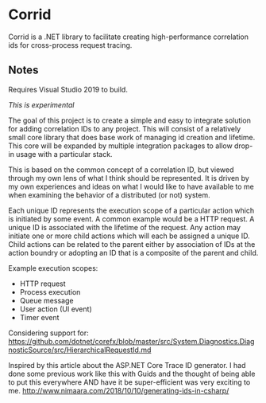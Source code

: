 # Corrid
Corrid is a .NET library to facilitate creating high-performance correlation ids for cross-process request tracing.

## Notes
Requires Visual Studio 2019 to build.

*This is experimental*

The goal of this project is to create a simple and easy to integrate solution for adding correlation IDs to any project. This will consist of a relatively small core library that does base work of managing id creation and lifetime.  This core will
be expanded by multiple integration packages to allow drop-in usage with a particular stack. 

This is based on the common concept of a correlation ID, but viewed through my own lens of what I think should be represented.  It is driven by my own experiences and ideas on what I would like to have available to me when examining the behavior of a 
distributed (or not) system.

Each unique ID represents the execution scope of a particular action which is initiated by some event.  A common example would be a HTTP request.  A unique ID is associated with the lifetime of the request.  Any action may initiate one or more child actions which will each be assigned a unique ID.  Child actions can be related to the parent either by association of IDs at the action boundry or adopting an ID that is a composite of the parent and child.

Example execution scopes:
- HTTP request
- Process execution
- Queue message
- User action (UI event)
- Timer event

Considering support for:
https://github.com/dotnet/corefx/blob/master/src/System.Diagnostics.DiagnosticSource/src/HierarchicalRequestId.md

Inspired by this article about the ASP.NET Core Trace ID generator.  I had done some previous work like this with Guids and the thought of being able to put this everywhere AND have it be super-efficient was very exciting to me.
http://www.nimaara.com/2018/10/10/generating-ids-in-csharp/